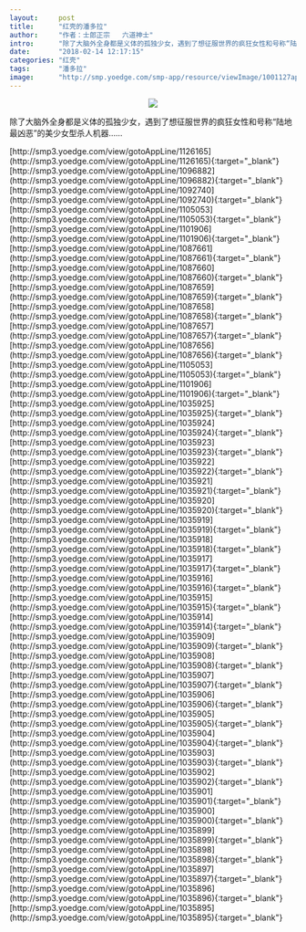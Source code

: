 ```yaml
---
layout:     post
title:      "红壳的潘多拉"
author:     "作者：士郎正宗   六道神士"
intro:      "除了大脑外全身都是义体的孤独少女，遇到了想征服世界的疯狂女性和号称“陆地最凶恶”的美少女型杀人机器……"
date:       "2018-02-14 12:17:15"
categories: "红壳"
tags:       "潘多拉"
image:      "http://smp.yoedge.com/smp-app/resource/viewImage/1001127appline.png"
---
```

<div style="text-align: center">
<p><img src="http://smp.yoedge.com/smp-app/resource/viewImage/1001127appline.png"/></p>
</div>
<p class="post-meta">
<span>除了大脑外全身都是义体的孤独少女，遇到了想征服世界的疯狂女性和号称“陆地最凶恶”的美少女型杀人机器……</span>
</p>
[http://smp3.yoedge.com/view/gotoAppLine/1126165](http://smp3.yoedge.com/view/gotoAppLine/1126165){:target="_blank"}
[http://smp3.yoedge.com/view/gotoAppLine/1096882](http://smp3.yoedge.com/view/gotoAppLine/1096882){:target="_blank"}
[http://smp3.yoedge.com/view/gotoAppLine/1092740](http://smp3.yoedge.com/view/gotoAppLine/1092740){:target="_blank"}
[http://smp3.yoedge.com/view/gotoAppLine/1105053](http://smp3.yoedge.com/view/gotoAppLine/1105053){:target="_blank"}
[http://smp3.yoedge.com/view/gotoAppLine/1101906](http://smp3.yoedge.com/view/gotoAppLine/1101906){:target="_blank"}
[http://smp3.yoedge.com/view/gotoAppLine/1087661](http://smp3.yoedge.com/view/gotoAppLine/1087661){:target="_blank"}
[http://smp3.yoedge.com/view/gotoAppLine/1087660](http://smp3.yoedge.com/view/gotoAppLine/1087660){:target="_blank"}
[http://smp3.yoedge.com/view/gotoAppLine/1087659](http://smp3.yoedge.com/view/gotoAppLine/1087659){:target="_blank"}
[http://smp3.yoedge.com/view/gotoAppLine/1087658](http://smp3.yoedge.com/view/gotoAppLine/1087658){:target="_blank"}
[http://smp3.yoedge.com/view/gotoAppLine/1087657](http://smp3.yoedge.com/view/gotoAppLine/1087657){:target="_blank"}
[http://smp3.yoedge.com/view/gotoAppLine/1087656](http://smp3.yoedge.com/view/gotoAppLine/1087656){:target="_blank"}
[http://smp3.yoedge.com/view/gotoAppLine/1105053](http://smp3.yoedge.com/view/gotoAppLine/1105053){:target="_blank"}
[http://smp3.yoedge.com/view/gotoAppLine/1101906](http://smp3.yoedge.com/view/gotoAppLine/1101906){:target="_blank"}
[http://smp3.yoedge.com/view/gotoAppLine/1035925](http://smp3.yoedge.com/view/gotoAppLine/1035925){:target="_blank"}
[http://smp3.yoedge.com/view/gotoAppLine/1035924](http://smp3.yoedge.com/view/gotoAppLine/1035924){:target="_blank"}
[http://smp3.yoedge.com/view/gotoAppLine/1035923](http://smp3.yoedge.com/view/gotoAppLine/1035923){:target="_blank"}
[http://smp3.yoedge.com/view/gotoAppLine/1035922](http://smp3.yoedge.com/view/gotoAppLine/1035922){:target="_blank"}
[http://smp3.yoedge.com/view/gotoAppLine/1035921](http://smp3.yoedge.com/view/gotoAppLine/1035921){:target="_blank"}
[http://smp3.yoedge.com/view/gotoAppLine/1035920](http://smp3.yoedge.com/view/gotoAppLine/1035920){:target="_blank"}
[http://smp3.yoedge.com/view/gotoAppLine/1035919](http://smp3.yoedge.com/view/gotoAppLine/1035919){:target="_blank"}
[http://smp3.yoedge.com/view/gotoAppLine/1035918](http://smp3.yoedge.com/view/gotoAppLine/1035918){:target="_blank"}
[http://smp3.yoedge.com/view/gotoAppLine/1035917](http://smp3.yoedge.com/view/gotoAppLine/1035917){:target="_blank"}
[http://smp3.yoedge.com/view/gotoAppLine/1035916](http://smp3.yoedge.com/view/gotoAppLine/1035916){:target="_blank"}
[http://smp3.yoedge.com/view/gotoAppLine/1035915](http://smp3.yoedge.com/view/gotoAppLine/1035915){:target="_blank"}
[http://smp3.yoedge.com/view/gotoAppLine/1035914](http://smp3.yoedge.com/view/gotoAppLine/1035914){:target="_blank"}
[http://smp3.yoedge.com/view/gotoAppLine/1035909](http://smp3.yoedge.com/view/gotoAppLine/1035909){:target="_blank"}
[http://smp3.yoedge.com/view/gotoAppLine/1035908](http://smp3.yoedge.com/view/gotoAppLine/1035908){:target="_blank"}
[http://smp3.yoedge.com/view/gotoAppLine/1035907](http://smp3.yoedge.com/view/gotoAppLine/1035907){:target="_blank"}
[http://smp3.yoedge.com/view/gotoAppLine/1035906](http://smp3.yoedge.com/view/gotoAppLine/1035906){:target="_blank"}
[http://smp3.yoedge.com/view/gotoAppLine/1035905](http://smp3.yoedge.com/view/gotoAppLine/1035905){:target="_blank"}
[http://smp3.yoedge.com/view/gotoAppLine/1035904](http://smp3.yoedge.com/view/gotoAppLine/1035904){:target="_blank"}
[http://smp3.yoedge.com/view/gotoAppLine/1035903](http://smp3.yoedge.com/view/gotoAppLine/1035903){:target="_blank"}
[http://smp3.yoedge.com/view/gotoAppLine/1035902](http://smp3.yoedge.com/view/gotoAppLine/1035902){:target="_blank"}
[http://smp3.yoedge.com/view/gotoAppLine/1035901](http://smp3.yoedge.com/view/gotoAppLine/1035901){:target="_blank"}
[http://smp3.yoedge.com/view/gotoAppLine/1035900](http://smp3.yoedge.com/view/gotoAppLine/1035900){:target="_blank"}
[http://smp3.yoedge.com/view/gotoAppLine/1035899](http://smp3.yoedge.com/view/gotoAppLine/1035899){:target="_blank"}
[http://smp3.yoedge.com/view/gotoAppLine/1035898](http://smp3.yoedge.com/view/gotoAppLine/1035898){:target="_blank"}
[http://smp3.yoedge.com/view/gotoAppLine/1035897](http://smp3.yoedge.com/view/gotoAppLine/1035897){:target="_blank"}
[http://smp3.yoedge.com/view/gotoAppLine/1035896](http://smp3.yoedge.com/view/gotoAppLine/1035896){:target="_blank"}
[http://smp3.yoedge.com/view/gotoAppLine/1035895](http://smp3.yoedge.com/view/gotoAppLine/1035895){:target="_blank"}



